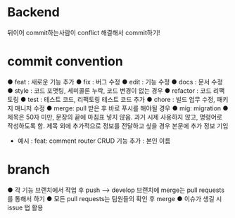 # Backend

뒤이어 commit하는사람이 conflict 해결해서 commit하기!

# commit convention
● feat : 새로운 기능 추가
● fix : 버그 수정
● edit : 기능 수정
● docs : 문서 수정
● style : 코드 포맷팅, 세미콜론 누락, 코드 변경이 없는 경우
● refactor : 코드 리팩토링
● test : 테스트 코드, 리팩토링 테스트 코드 추가
● chore : 빌드 업무 수정, 패키지 매니저 수정
● merge: pull 받은 후 바로 푸시를 해야될 경우
● mig: migration
● 제목은 50자 미만, 문장의 끝에 마침표 넣지 않음. 과거 시제 사용하지 않고, 명령어로 작성하도록 함. 제목 외에 추가적으로 정보를 전달하고 싶을 경우 본문에 추가 정보 기입
* 예시 : feat: comment router CRUD 기능 추가 : 본인 이름


# branch
● 각 기능 브랜치에서 작업 후 push —> develop 브랜치에 merge는 pull requests를 통해서 하기
● 모든 pull requests는 팀원들의 확인 후 merge
● 이슈가 생길 시 issue 탭 활용

